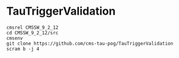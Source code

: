 # TauTriggerValidation

```
cmsrel CMSSW_9_2_12
cd CMSSW_9_2_12/src
cmsenv
git clone https://github.com/cms-tau-pog/TauTriggerValidation
scram b -j 4
```
